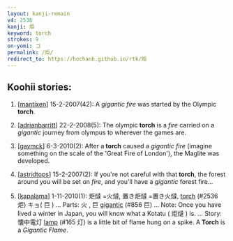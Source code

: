 ```yaml
---
layout: kanji-remain
v4: 2536
kanji: 炬
keyword: torch
strokes: 9
on-yomi: コ
permalink: /炬/
redirect_to: https://hochanh.github.io/rtk/炬
---
```


## Koohii stories: 

1) [<a href="http://kanji.koohii.com/profile/mantixen">mantixen</a>] 15-2-2007(42): A <em>gigantic fire</em> was started by the Olympic<strong> torch</strong>.

2) [<a href="http://kanji.koohii.com/profile/adrianbarritt">adrianbarritt</a>] 22-2-2008(5): The olympic<strong> torch</strong> is a <em>fire</em> carried on a <em>gigantic</em> journey from olympus to wherever the games are.

3) [<a href="http://kanji.koohii.com/profile/gavmck">gavmck</a>] 6-3-2010(2): After a<strong> torch</strong> caused a <em>gigantic fire</em> (imagine something on the scale of the &#039;Great Fire of London&#039;), the Maglite was developed.

4) [<a href="http://kanji.koohii.com/profile/astridtops">astridtops</a>] 15-2-2007(2): If you&#039;re not careful with that<strong> torch</strong>, the forest around you will be set on <em>fire</em>, and you&#039;ll have a <em>gigantic</em> forest fire...

5) [<a href="http://kanji.koohii.com/profile/kapalama">kapalama</a>] 1-11-2010(1): 炬燵 =火燵, 置き炬燵 =置き火燵, <a href="../v4/2536.html">torch</a> (#2536 炬) キョ( 巨 ) ... Parts: 火 , 巨 <a href="../v4/856.html">gigantic</a> (#856 巨) ... Note: Once you have lived a winter in Japan, you will know what a Kotatu ( 炬燵 ) is. ... Story: 懐中電灯 <a href="../v4/165.html">lamp</a> (#165 灯) is a little bit of flame hung on a spike. A<strong> Torch</strong> is a <em>Gigantic Flame</em>.

